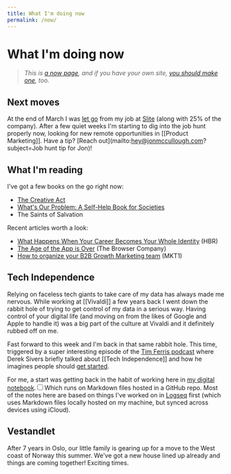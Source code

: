 ```yaml
---
title: What I'm doing now
permalink: /now/
---
```


# What I'm doing now

> <em>This is [a now page](https://nownownow.com/about), and if you have your own site, [you should make one](https://nownownow.com/about), too.</em>

## Next moves
At the end of March I was [let go](https://www.linkedin.com/posts/jonmccullough_productmarketing-layoffs2023-activity-7052166020798525440-QCq1?utm_source=share&utm_medium=member_desktop) from my job at [Slite](https://slite.com/) (along with 25% of the company). After a few quiet weeks I'm starting to dig into the job hunt properly now, looking for new remote opportunities in [[Product Marketing]]. Have a tip? [Reach out](mailto:hey@jonmccullough.com?subject=Job hunt tip for Jon)!

## What I'm reading
I've got a few books on the go right now:

- <a class="internal-link" href="/book/the-creative-act/">The Creative Act</a>
- <a class="internal-link" href="/book/whats-our-problem/">What's Our Problem: A Self-Help Book for Societies</a>
- The Saints of Salvation

Recent articles worth a look:
- [What Happens When Your Career Becomes Your Whole Identity](https://hbr.org/2019/12/what-happens-when-your-career-becomes-your-whole-identity?tpcc=orgsocial_edit) (HBR)
- [The Age of the App is Over](https://browsercompany.substack.com/p/the-age-of-the-app-is-over) (The Browser Company)
- [How to organize your B2B Growth Marketing team](https://newsletter.mkt1.co/p/how-to-organize-your-b2b-growth-marketing) (MKT1)

## Tech Independence
Relying on faceless tech giants to take care of my data has always made me nervous. While working at [[Vivaldi]] a few years back I went down the rabbit hole of trying to get control of my data in a serious way. Having control of your digital life (and moving on from the likes of Google and Apple to handle it) was a big part of the culture at Vivaldi and it definitely rubbed off on me.

Fast forward to this week and I'm back in that same rabbit hole. This time, triggered by a super interesting episode of the [Tim Ferris podcast](https://tim.blog/2023/04/21/derek-sivers/) where Derek Sivers briefly talked about [[Tech Independence]] and how he imagines people should [get started](https://sive.rs/ti).

For me, a start was getting back in the habit of working here in <a class="internal-link" href="/">my digital notebook</a>.<input type="checkbox" id="cb1" /><label for="cb1"><sup></sup></label><span><span class="footnote-inner">Which runs on Markdown files hosted in a GitHub repo. Most of the notes here are based on things I've worked on in [Logseq](https://logseq.com/) first (which uses Markdown files locally hosted on my machine, but synced across devices using iCloud)</span></span>. 

## Vestandlet 
After 7 years in Oslo, our little family is gearing up for a move to the West coast of Norway this summer. We've got a new house lined up already and things are coming together! Exciting times. 